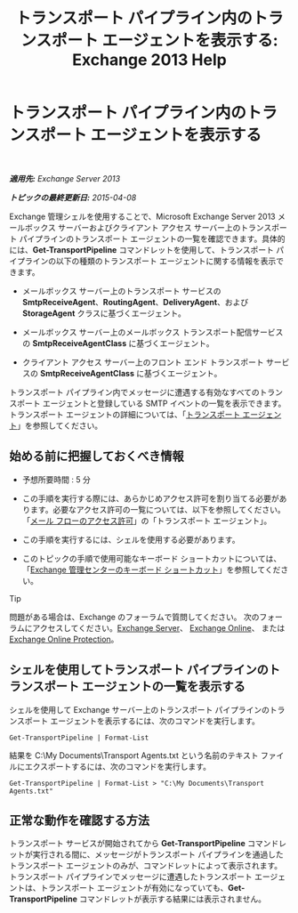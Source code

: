 ﻿---
title: 'トランスポート パイプライン内のトランスポート エージェントを表示する: Exchange 2013 Help'
TOCTitle: トランスポート パイプライン内のトランスポート エージェントを表示する
ms:assetid: bd715d8e-7b21-48de-8f68-d425d8506e4c
ms:mtpsurl: https://technet.microsoft.com/ja-jp/library/Bb124395(v=EXCHG.150)
ms:contentKeyID: 51407568
ms.date: 04/24/2018
mtps_version: v=EXCHG.150
ms.translationtype: HT
---

# トランスポート パイプライン内のトランスポート エージェントを表示する

 

_**適用先:** Exchange Server 2013_

_**トピックの最終更新日:** 2015-04-08_

Exchange 管理シェルを使用することで、Microsoft Exchange Server 2013 メールボックス サーバーおよびクライアント アクセス サーバー上のトランスポート パイプラインのトランスポート エージェントの一覧を確認できます。具体的には、**Get-TransportPipeline** コマンドレットを使用して、トランスポート パイプラインの以下の種類のトランスポート エージェントに関する情報を表示できます。

  - メールボックス サーバー上のトランスポート サービスの **SmtpReceiveAgent**、**RoutingAgent**、**DeliveryAgent**、および **StorageAgent** クラスに基づくエージェント。

  - メールボックス サーバー上のメールボックス トランスポート配信サービスの **SmtpReceiveAgentClass** に基づくエージェント。

  - クライアント アクセス サーバー上のフロント エンド トランスポート サービスの **SmtpReceiveAgentClass** に基づくエージェント。

トランスポート パイプライン内でメッセージに遭遇する有効なすべてのトランスポート エージェントと登録している SMTP イベントの一覧を表示できます。トランスポート エージェントの詳細については、「[トランスポート エージェント](transport-agents-exchange-2013-help.md)」を参照してください。

## 始める前に把握しておくべき情報

  - 予想所要時間 : 5 分

  - この手順を実行する際には、あらかじめアクセス許可を割り当てる必要があります。必要なアクセス許可の一覧については、以下を参照してください。「[メール フローのアクセス許可](mail-flow-permissions-exchange-2013-help.md)」の「トランスポート エージェント」。

  - この手順を実行するには、シェルを使用する必要があります。

  - このトピックの手順で使用可能なキーボード ショートカットについては、「[Exchange 管理センターのキーボード ショートカット](keyboard-shortcuts-in-the-exchange-admin-center-exchange-online-protection-help.md)」を参照してください。


> [!TIP]
> 問題がある場合は、Exchange のフォーラムで質問してください。 次のフォーラムにアクセスしてください。<A href="https://go.microsoft.com/fwlink/p/?linkid=60612">Exchange Server</A>、 <A href="https://go.microsoft.com/fwlink/p/?linkid=267542">Exchange Online</A>、 または <A href="https://go.microsoft.com/fwlink/p/?linkid=285351">Exchange Online Protection</A>。



## シェルを使用してトランスポート パイプラインのトランスポート エージェントの一覧を表示する

シェルを使用して Exchange サーバー上のトランスポート パイプラインのトランスポート エージェントを表示するには、次のコマンドを実行します。

    Get-TransportPipeline | Format-List

結果を C:\\My Documents\\Transport Agents.txt という名前のテキスト ファイルにエクスポートするには、次のコマンドを実行します。

    Get-TransportPipeline | Format-List > "C:\My Documents\Transport Agents.txt"

## 正常な動作を確認する方法

トランスポート サービスが開始されてから **Get-TransportPipeline** コマンドレットが実行される間に、メッセージがトランスポート パイプラインを通過したトランスポート エージェントのみが、コマンドレットによって表示されます。トランスポート パイプラインでメッセージに遭遇したトランスポート エージェントは、トランスポート エージェントが有効になっていても、**Get-TransportPipeline** コマンドレットが表示する結果には表示されません。

